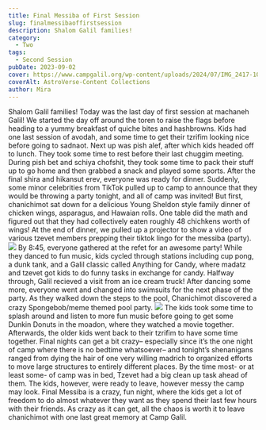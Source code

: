 ```yaml
---
title: Final Messiba of First Session
slug: finalmessibaoffirstsession
description: Shalom Galil families!
category:
  - Two
tags:
  - Second Session
pubDate: 2023-09-02
cover: https://www.campgalil.org/wp-content/uploads/2024/07/IMG_2417-1024x683.jpg
coverAlt: AstroVerse-Content Collections
author: Mira
---
```


Shalom Galil families!
Today was the last day of first session at machaneh Galil! We started the day off around the toren to raise the flags before heading to a yummy breakfast of quiche bites and hashbrowns. Kids had one last session of avodah, and some time to get their tzrifim looking nice before going to sadnaot. Next up was pish alef, after which kids headed off to lunch. They took some time to rest before their last chuggim meeting. During pish bet and schiya chofshit, they took some time to pack their stuff up to go home and then grabbed a snack and played some sports. After the final shira and hikansut erev, everyone was ready for dinner. 
Suddenly, some minor celebrities from TikTok pulled up to camp to announce that they would be throwing a party tonight, and all of camp was invited! But first, chanichimot sat down for a delicious Young Sheldon style family dinner of chicken wings, asparagus, and Hawaian rolls. One table did the math and figured out that they had collectively eaten roughly 48 chichkens worth of wings! At the end of dinner, we pulled up a projector to show a video of various tzevet members prepping their tiktok lingo for the messiba (party). 
<img src="https://www.campgalil.org/wp-content/uploads/2024/07/IMG_2417-1024x683.jpg"/>
By 8:45, everyone gathered at the refet for an awesome party! While they danced to fun music, kids cycled through stations including cup pong, a dunk tank, and a Galil classic called Anything for Candy, where madatz and tzevet got kids to do funny tasks in exchange for candy. Halfway through, Galil recieved a visit from an ice cream truck! After dancing some more, everyone went and changed into swimsuits for the next phase of the party. As they walked down the steps to the pool, Chanichimot discovered a crazy Spongebob/meme themed pool party.
<img src="https://www.campgalil.org/wp-content/uploads/2024/07/IMG_2509-1024x683.jpg"/>
The kids took some time to splash around and listen to more fun music before going to get some Dunkin Donuts in the moadon, where they watched a movie together. Afterwards, the older kids went back to their tzrifim to have some time together. Final nights can get a bit crazy– especially since it’s the one night of camp where there is no bedtime whatsoever– and tonight’s shenanigans ranged from dying the hair of one very willing madrich to organized efforts to move large structures to entirely different places. By the time most- or at least some- of camp was in bed, Tzevet had a big clean up task ahead of them. The kids, however, were ready to leave, however messy the camp may look. 
Final Messiba is a crazy, fun night, where the kids get a lot of freedom to do almost whatever they want as they spend their last few hours with their friends. As crazy as it can get, all the chaos is worth it to leave chanichimot with one last great memory at Camp Galil.

